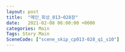 ```yaml
---
layout: post
title:  "메인_회상_013~028장"
date:   2021-02-08 06:00:00 +0000
categories: Main
Tags: Story Main
SceneCode: ["scene_skip_cp013-028_q1_s10"]
---
```

